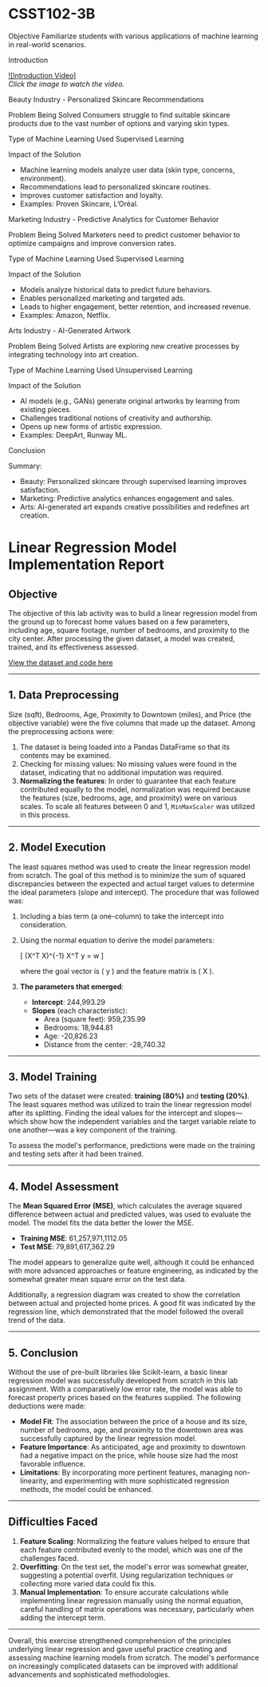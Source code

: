 # CSST102-3B

Objective
Familiarize students with various applications of machine learning in real-world scenarios.

 Introduction

[![Introduction Video]](https://www.youtube.com/watch?v=mrne0eQhIUc)  
*Click the image to watch the video.*


Beauty Industry - Personalized Skincare Recommendations

Problem Being Solved
Consumers struggle to find suitable skincare products due to the vast number of options and varying skin types.

Type of Machine Learning Used
Supervised Learning

Impact of the Solution
- Machine learning models analyze user data (skin type, concerns, environment).
- Recommendations lead to personalized skincare routines.
- Improves customer satisfaction and loyalty.
- Examples: Proven Skincare, L’Oréal.


Marketing Industry - Predictive Analytics for Customer Behavior

 Problem Being Solved
Marketers need to predict customer behavior to optimize campaigns and improve conversion rates.

 Type of Machine Learning Used
Supervised Learning

 Impact of the Solution
- Models analyze historical data to predict future behaviors.
- Enables personalized marketing and targeted ads.
- Leads to higher engagement, better retention, and increased revenue.
- Examples: Amazon, Netflix.


 Arts Industry - AI-Generated Artwork

 Problem Being Solved
Artists are exploring new creative processes by integrating technology into art creation.

 Type of Machine Learning Used
Unsupervised Learning

 Impact of the Solution
- AI models (e.g., GANs) generate original artworks by learning from existing pieces.
- Challenges traditional notions of creativity and authorship.
- Opens up new forms of artistic expression.
- Examples: DeepArt, Runway ML.


Conclusion

 Summary:
- Beauty: Personalized skincare through supervised learning improves satisfaction.
- Marketing: Predictive analytics enhances engagement and sales.
- Arts: AI-generated art expands creative possibilities and redefines art creation.












# Linear Regression Model Implementation Report

## Objective
The objective of this lab activity was to build a linear regression model from the ground up to forecast home values based on a few parameters, including age, square footage, number of bedrooms, and proximity to the city center. After processing the given dataset, a model was created, trained, and its effectiveness assessed.

[View the dataset and code here](https://colab.research.google.com/drive/1ygtO0Ijz314ImwuoSxgEDfEq9OIhIfJq?usp=sharing)


---

## 1. Data Preprocessing
Size (sqft), Bedrooms, Age, Proximity to Downtown (miles), and Price (the objective variable) were the five columns that made up the dataset. Among the preprocessing actions were:

1. The dataset is being loaded into a Pandas DataFrame so that its contents may be examined.
2. Checking for missing values: No missing values were found in the dataset, indicating that no additional imputation was required.
3. **Normalizing the features**: In order to guarantee that each feature contributed equally to the model, normalization was required because the features (size, bedrooms, age, and proximity) were on various scales. To scale all features between 0 and 1, `MinMaxScaler` was utilized in this process.

---

## 2. Model Execution
The least squares method was used to create the linear regression model from scratch. The goal of this method is to minimize the sum of squared discrepancies between the expected and actual target values to determine the ideal parameters (slope and intercept). The procedure that was followed was:

1. Including a bias term (a one-column) to take the intercept into consideration.
2. Using the normal equation to derive the model parameters:

   \[
   (X^T X)^{-1} X^T y = w
   \]
   
   where the goal vector is \( y \) and the feature matrix is \( X \).

3. **The parameters that emerged**:
   - **Intercept**: 244,993.29
   - **Slopes** (each characteristic):
     - Area (square feet): 959,235.99
     - Bedrooms: 18,944.81
     - Age: -20,826.23
     - Distance from the center: -28,740.32

---

## 3. Model Training
Two sets of the dataset were created: **training (80%)** and **testing (20%)**. The least squares method was utilized to train the linear regression model after its splitting. Finding the ideal values for the intercept and slopes—which show how the independent variables and the target variable relate to one another—was a key component of the training.

To assess the model's performance, predictions were made on the training and testing sets after it had been trained.

---

## 4. Model Assessment
The **Mean Squared Error (MSE)**, which calculates the average squared difference between actual and predicted values, was used to evaluate the model. The model fits the data better the lower the MSE.

- **Training MSE**: 61,257,971,1112.05
- **Test MSE**: 79,891,617,362.29

The model appears to generalize quite well, although it could be enhanced with more advanced approaches or feature engineering, as indicated by the somewhat greater mean square error on the test data.

Additionally, a regression diagram was created to show the correlation between actual and projected home prices. A good fit was indicated by the regression line, which demonstrated that the model followed the overall trend of the data.

---

## 5. Conclusion 
Without the use of pre-built libraries like Scikit-learn, a basic linear regression model was successfully developed from scratch in this lab assignment. With a comparatively low error rate, the model was able to forecast property prices based on the features supplied. The following deductions were made:

- **Model Fit**: The association between the price of a house and its size, number of bedrooms, age, and proximity to the downtown area was successfully captured by the linear regression model.
- **Feature Importance**: As anticipated, age and proximity to downtown had a negative impact on the price, while house size had the most favorable influence.
- **Limitations**: By incorporating more pertinent features, managing non-linearity, and experimenting with more sophisticated regression methods, the model could be enhanced.

---

## Difficulties Faced
1. **Feature Scaling**: Normalizing the feature values helped to ensure that each feature contributed evenly to the model, which was one of the challenges faced.
2. **Overfitting**: On the test set, the model's error was somewhat greater, suggesting a potential overfit. Using regularization techniques or collecting more varied data could fix this.
3. **Manual Implementation**: To ensure accurate calculations while implementing linear regression manually using the normal equation, careful handling of matrix operations was necessary, particularly when adding the intercept term.

---

Overall, this exercise strengthened comprehension of the principles underlying linear regression and gave useful practice creating and assessing machine learning models from scratch. The model's performance on increasingly complicated datasets can be improved with additional advancements and sophisticated methodologies.

